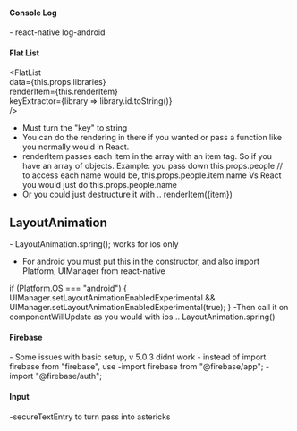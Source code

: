 <h4>Console Log</h4>
- react-native log-android

<h4>Flat List</h4>

<FlatList <br>
data={this.props.libraries} <br>
renderItem={this.renderItem} <br>
keyExtractor={library => library.id.toString()} <br>
/>

- Must turn the "key" to string
- You can do the rendering in there if you wanted or pass a function like you normally would in React.
- renderItem passes each item in the array with an item tag. So if you have an array of objects.
  Example: you pass down this.props.people // to access each name would be, this.props.people.item.name
  Vs React you would just do this.props.people.name
- Or you could just destructure it with .. renderItem({item})

<h2>LayoutAnimation</h2>
-   LayoutAnimation.spring(); works for ios only

- For android you must put this in the constructor, and also import Platform,
  UIManager from react-native

if (Platform.OS === "android") {
UIManager.setLayoutAnimationEnabledExperimental &&
UIManager.setLayoutAnimationEnabledExperimental(true);
}
-Then call it on componentWillUpdate as you would with ios .. LayoutAnimation.spring()

<h4>Firebase</h4>
- Some issues with basic setup, v 5.0.3 didnt work
- instead of import firebase from "firebase", use
      -import firebase from "@firebase/app";
      -import "@firebase/auth";

<h4>Input</h4>
  -secureTextEntry to turn pass into astericks
